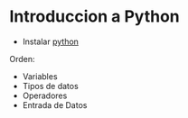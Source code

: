 # Introduccion a Python

- Instalar [python](https://www.python.org/)

Orden:

- Variables
- Tipos de datos
- Operadores
- Entrada de Datos